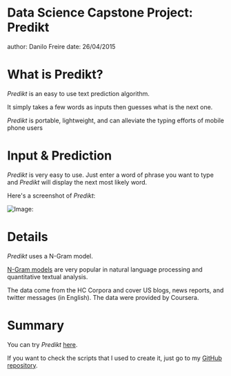Data Science Capstone Project: Predikt
======================================
author: Danilo Freire
date: 26/04/2015

What is Predikt?
=================

*Predikt* is an easy to use text prediction algorithm. 

It simply takes a few words as inputs then guesses what is the next one. 

*Predikt* is portable, lightweight, and can alleviate the typing efforts of mobile phone users


Input & Prediction
==================

*Predikt* is very easy to use. Just enter a word of phrase you want to type and *Predikt* will display the next most likely word. 

Here's a screenshot of *Predikt*:

![Image:](http://i.imgur.com/8EV1pfY.png)


Details
========================================================

*Predikt* uses a N-Gram model. 

[N-Gram models](http://en.wikipedia.org/wiki/N-gram#n-gram_models) are very popular in natural language processing and quantitative textual analysis. 

The data come from the HC Corpora and cover US blogs, news reports, and twitter messages (in English). The data were provided by Coursera.





Summary
========================================================

You can try *Predikt* [here](http://danilofreire.shinyapps.io/predikt). 

If you want to check the scripts that I used to create it, just go to my [GitHub repository](https://github.com/danilofreire/predikt). 


